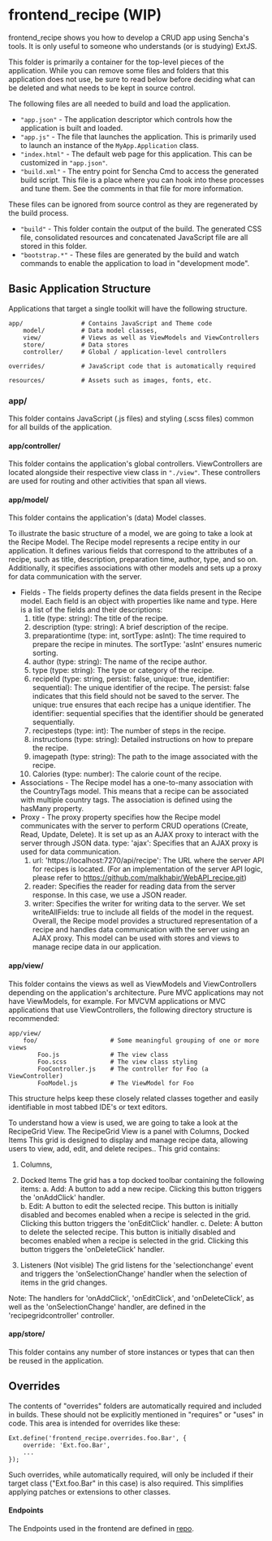 # frontend_recipe (WIP)
frontend_recipe shows you how to develop a CRUD app using Sencha's tools. It is only useful to someone who understands (or is studying) ExtJS.

This folder is primarily a container for the top-level pieces of the application.
While you can remove some files and folders that this application does not use,
be sure to read below before deciding what can be deleted and what needs to be
kept in source control.

The following files are all needed to build and load the application.

 - `"app.json"` - The application descriptor which controls how the application is
   built and loaded.
 - `"app.js"` - The file that launches the application. This is primarily used to
   launch an instance of the `MyApp.Application` class.
 - `"index.html"` - The default web page for this application. This can be customized
   in `"app.json"`.
 - `"build.xml"` - The entry point for Sencha Cmd to access the generated build
   script. This file is a place where you can hook into these processes and tune
   them. See the comments in that file for more information.

These files can be ignored from source control as they are regenerated by the build
process.

 - `"build"` - This folder contain the output of the build. The generated CSS file,
   consolidated resources and concatenated JavaScript file are all stored in this
   folder.
 - `"bootstrap.*"` - These files are generated by the build and watch commands to
   enable the application to load in "development mode".

## Basic Application Structure

Applications that target a single toolkit will have the following structure.

    app/                # Contains JavaScript and Theme code
        model/          # Data model classes, 
        view/           # Views as well as ViewModels and ViewControllers
        store/          # Data stores
        controller/     # Global / application-level controllers

    overrides/          # JavaScript code that is automatically required

    resources/          # Assets such as images, fonts, etc.

### app/

This folder contains JavaScript (.js files) and styling (.scss files) common
for all builds of the application.

#### app/controller/

This folder contains the application's global controllers. ViewControllers are located
alongside their respective view class in `"./view"`. These controllers are used for routing
and other activities that span all views.

#### app/model/

This folder contains the application's (data) Model classes.

To illustrate the basic structure of a model, we are going to take a look at the Recipe Model. The Recipe model represents a recipe entity in our application. It defines various fields that correspond to the attributes of a recipe, such as title, description, preparation time, author, type, and so on. Additionally, it specifies associations with other models and sets up a proxy for data communication with the server.
* Fields - 
The fields property defines the data fields present in the Recipe model. Each field is an object with properties like name and type. Here is a list of the fields and their descriptions:
  1. title (type: string): The title of the recipe.
  2. description (type: string): A brief description of the recipe.
  3. preparationtime (type: int, sortType: asInt): The time required to prepare the recipe in minutes. The sortType: 'asInt' ensures numeric sorting.
  4. author (type: string): The name of the recipe author.
  5. type (type: string): The type or category of the recipe.
  6. recipeId (type: string, persist: false, unique: true, identifier: sequential): The unique identifier of the recipe. The persist: false indicates that this field should not be saved to the server. The unique: true ensures that each recipe has a unique identifier. The identifier: sequential specifies that the identifier should be generated sequentially.
  7. recipesteps (type: int): The number of steps in the recipe.
  8. instructions (type: string): Detailed instructions on how to prepare the recipe.
  9. imagepath (type: string): The path to the image associated with the recipe.
  10. Calories (type: number): The calorie count of the recipe.
* Associations - 
The Recipe model has a one-to-many association with the CountryTags model. This means that a recipe can be associated with multiple country tags. The association is defined using the hasMany property.
* Proxy - 
The proxy property specifies how the Recipe model communicates with the server to perform CRUD operations (Create, Read, Update, Delete). It is set up as an AJAX proxy to interact with the server through JSON data.
type: 'ajax': Specifies that an AJAX proxy is used for data communication.
  1. url: 'https://localhost:7270/api/recipe': The URL where the server API for recipes is located. (For an implementation of      the server API logic, please refer to https://github.com/malkhabir/WebAPI_recipe.git)
  2. reader: Specifies the reader for reading data from the server response. In this case, we use a JSON reader.
  3. writer: Specifies the writer for writing data to the server. We set writeAllFields: true to include all fields of the model in the request.
Overall, the Recipe model provides a structured representation of a recipe and handles data communication with the server using an AJAX proxy. This model can be used with stores and views to manage recipe data in our application.

#### app/view/

This folder contains the views as well as ViewModels and ViewControllers depending on the
application's architecture. Pure MVC applications may not have ViewModels, for example. For
MVCVM applications or MVC applications that use ViewControllers, the following directory
structure is recommended:

    app/view/
        foo/                    # Some meaningful grouping of one or more views
            Foo.js              # The view class
            Foo.scss            # The view class styling
            FooController.js    # The controller for Foo (a ViewController)
            FooModel.js         # The ViewModel for Foo

This structure helps keep these closely related classes together and easily identifiable in
most tabbed IDE's or text editors.

To understand how a view is used, we are going to take a look at the RecipeGrid View. The RecipeGrid View is a panel with Columns, Docked Items  This grid is designed to display and manage recipe data, allowing users to view, add, edit, and delete recipes.. This grid contains:

   1. Columns, 
   
   2. Docked Items
   The grid has a top docked toolbar containing the following items:
    a. Add: A button to add a new recipe. Clicking this button triggers the 'onAddClick' handler.    
    b. Edit: A button to edit the selected recipe. This button is initially disabled and becomes enabled               when a recipe is selected in the grid. Clicking this button triggers the 'onEditClick' handler.
    c. Delete: A button to delete the selected recipe. This button is initially disabled and becomes enabled           when a recipe is selected in the grid. Clicking this button triggers the 'onDeleteClick' handler.
   
   3. Listeners (Not visible)
   The grid listens for the 'selectionchange' event and triggers the 'onSelectionChange' handler when the selection of items in the grid changes.

Note: The handlers for 'onAddClick', 'onEditClick', and 'onDeleteClick', as well as the 'onSelectionChange' handler, are defined in the 'recipegridcontroller' controller.

#### app/store/

This folder contains any number of store instances or types that can then be reused in the
application.

## Overrides

The contents of "overrides" folders are automatically required and included in
builds. These should not be explicitly mentioned in "requires" or "uses" in code.
This area is intended for overrides like these:

    Ext.define('frontend_recipe.overrides.foo.Bar', {
        override: 'Ext.foo.Bar',
        ...
    });

Such overrides, while automatically required, will only be included if their target
class ("Ext.foo.Bar" in this case) is also required. This simplifies applying
patches or extensions to other classes.

#### Endpoints
 The Endpoints used in the frontend are defined in [repo](https://github.com/malkhabir/WebAPI_recipe.git). 

